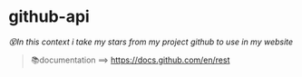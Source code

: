 # github-api 
*😵In this context i take my stars from my project github to use in my website*<br>
>📚documentation ==> https://docs.github.com/en/rest
